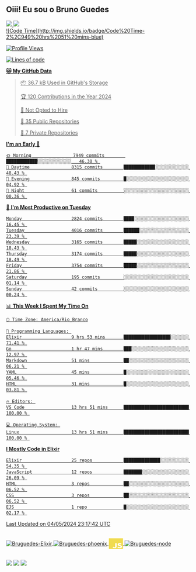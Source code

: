 ## Oiii! Eu sou o Bruno Guedes
 <div>
  <a href="https://github.com/bruguedes">
  <img height="180em" src="https://github-readme-stats.vercel.app/api?username=bruguedes&show_icons=true&theme=dark&include_all_commits=true&count_private=true"/>
  <img height="180em" src="https://github-readme-stats.vercel.app/api/top-langs/?username=bruguedes&layout=compact&langs_count=7&theme=dark"/>
</div>
<div>
  <!--START_SECTION:waka-->
![Code Time](http://img.shields.io/badge/Code%20Time-2%2C949%20hrs%2051%20mins-blue)

![Profile Views](http://img.shields.io/badge/Profile%20Views-149-blue)

![Lines of code](https://img.shields.io/badge/From%20Hello%20World%20I%27ve%20Written-4.0%20million%20lines%20of%20code-blue)

**🐱 My GitHub Data** 

> 📦 36.7 kB Used in GitHub's Storage 
 > 
> 🏆 120 Contributions in the Year 2024
 > 
> 🚫 Not Opted to Hire
 > 
> 📜 35 Public Repositories 
 > 
> 🔑 7 Private Repositories 
 > 
**I'm an Early 🐤** 

```text
🌞 Morning                7949 commits        ████████████░░░░░░░░░░░░░   46.30 % 
🌆 Daytime                8315 commits        ████████████░░░░░░░░░░░░░   48.43 % 
🌃 Evening                845 commits         █░░░░░░░░░░░░░░░░░░░░░░░░   04.92 % 
🌙 Night                  61 commits          ░░░░░░░░░░░░░░░░░░░░░░░░░   00.36 % 
```
📅 **I'm Most Productive on Tuesday** 

```text
Monday                   2824 commits        ████░░░░░░░░░░░░░░░░░░░░░   16.45 % 
Tuesday                  4016 commits        ██████░░░░░░░░░░░░░░░░░░░   23.39 % 
Wednesday                3165 commits        █████░░░░░░░░░░░░░░░░░░░░   18.43 % 
Thursday                 3174 commits        █████░░░░░░░░░░░░░░░░░░░░   18.49 % 
Friday                   3754 commits        █████░░░░░░░░░░░░░░░░░░░░   21.86 % 
Saturday                 195 commits         ░░░░░░░░░░░░░░░░░░░░░░░░░   01.14 % 
Sunday                   42 commits          ░░░░░░░░░░░░░░░░░░░░░░░░░   00.24 % 
```


📊 **This Week I Spent My Time On** 

```text
🕑︎ Time Zone: America/Rio_Branco

💬 Programming Languages: 
Elixir                   9 hrs 53 mins       ██████████████████░░░░░░░   71.41 % 
Go                       1 hr 47 mins        ███░░░░░░░░░░░░░░░░░░░░░░   12.97 % 
Markdown                 51 mins             ██░░░░░░░░░░░░░░░░░░░░░░░   06.21 % 
YAML                     45 mins             █░░░░░░░░░░░░░░░░░░░░░░░░   05.46 % 
HTML                     31 mins             █░░░░░░░░░░░░░░░░░░░░░░░░   03.81 % 

🔥 Editors: 
VS Code                  13 hrs 51 mins      █████████████████████████   100.00 % 

💻 Operating System: 
Linux                    13 hrs 51 mins      █████████████████████████   100.00 % 
```

**I Mostly Code in Elixir** 

```text
Elixir                   25 repos            ██████████████░░░░░░░░░░░   54.35 % 
JavaScript               12 repos            ███████░░░░░░░░░░░░░░░░░░   26.09 % 
HTML                     3 repos             ██░░░░░░░░░░░░░░░░░░░░░░░   06.52 % 
CSS                      3 repos             ██░░░░░░░░░░░░░░░░░░░░░░░   06.52 % 
EJS                      1 repo              █░░░░░░░░░░░░░░░░░░░░░░░░   02.17 % 
```




 Last Updated on 04/05/2024 23:17:42 UTC
<!--END_SECTION:waka-->
</div>
<div style="display: inline_block"><br>
  <img align="center" alt="Bruguedes-Elixir" height="30" width="40" src="https://cdn.jsdelivr.net/gh/devicons/devicon/icons/elixir/elixir-original.svg">
   <img align="center" alt="Bruguedes-phoenix" height="30" width="40" src="https://cdn.jsdelivr.net/gh/devicons/devicon/icons/phoenix/phoenix-original.svg">
  <img align="center" alt="Bruguedes-JavaScript" height="30" width="40" src="https://raw.githubusercontent.com/devicons/devicon/master/icons/javascript/javascript-plain.svg">
  <img align="center" alt="Bruguedes-node" height="30" width="40" src="https://cdn.jsdelivr.net/gh/devicons/devicon/icons/nodejs/nodejs-plain.svg">

</div>

  ##

<div>
  <a href="https://instagram.com/bruguedes21" target="_blank"><img src="https://img.shields.io/badge/-Instagram-%23E4405F?style=for-the-badge&logo=instagram&logoColor=white" target="_blank"></a>
  <a href="https://www.linkedin.com/in/bruguesil/" target="_blank"><img src="https://img.shields.io/badge/-LinkedIn-%230077B5?style=for-the-badge&logo=linkedin&logoColor=white" target="_blank"></a>
  <a href="https://t.me/bruguesil" target="_blank"><img src="https://img.shields.io/badge/Telegram-2CA5E0?style=for-the-badge&logo=telegram&logoColor=white" target="_blank"></a>

</div>
